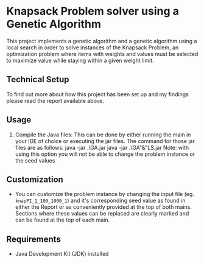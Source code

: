# Knapsack Problem solver using a Genetic Algorithm

This project implements a genetic algorithm and a genetic algorithm using a local search in order to solve instances of the Knapsack Problem, an optimization problem where items with weights and values must be selected to maximize value while staying within a given weight limit.

## Technical Setup

To find out more about how this project has been set up and my findings please read the report available above.

## Usage

1. Compile the Java files: This can be done by either running the main in your IDE of choice or executing the jar files. The command for those jar files are as follows:
java -jar .\GA.jar 
java -jar .\GA"&"LS.jar
Note: with using this option you will not be able to change the problem instance or the seed values


## Customization

- You can customize the problem instance by changing the input file (eg. `knapPI_1_100_1000_1`) and it's corresponding seed value as found in either the Report or as conveniently provided at the top of both mains. Sections where these values can be replaced are clearly marked and can be found at the top of each main.

## Requirements

- Java Development Kit (JDK) installed

